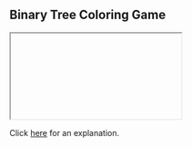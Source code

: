 ##  Binary Tree Coloring Game 

<iframe></iframe>

Click [here](Explanation.md) for an explanation.

